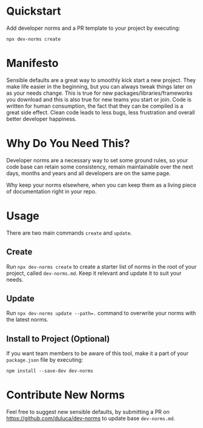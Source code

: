 # Quickstart

Add developer norms and a PR template to your project by executing:

`npx dev-norms create`

# Manifesto

Sensible defaults are a great way to smoothly kick start a new project. They make life easier in the beginning, but you can always tweak things later on as your needs change.
This is true for new packages/libraries/frameworks you download and this is also true for new teams you start or join.
Code is written for human consumption, the fact that they can be compiled is a great side effect. Clean code leads to less bugs, less frustration and overall better developer happiness.

# Why Do You Need This?

Developer norms are a necessary way to set some ground rules, so your code base can retain some consistency, remain maintainable over the next days, months and years and all developers are on the same page.

Why keep your norms elsewhere, when you can keep them as a living piece of documentation right in your repo.

# Usage

There are two main commands `create` and `update`.

## Create

Run `npx dev-norms create` to create a starter list of norms in the root of your project, called `dev-norms.md`. Keep it relevant and update it to suit your needs.

## Update

Run `npx dev-norms update --path=.` command to overwrite your norms with the latest norms.

## Install to Project (Optional)

If you want team members to be aware of this tool, make it a part of your `package.json` file by executing:

`npm install --save-dev dev-norms`

# Contribute New Norms

Feel free to suggest new sensible defaults, by submitting a PR on https://github.com/duluca/dev-norms to update base `dev-norms.md`.
